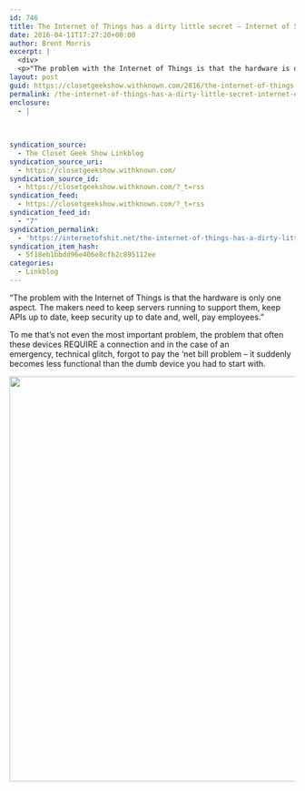 ```yaml
---
id: 746
title: The Internet of Things has a dirty little secret — Internet of Shit
date: 2016-04-11T17:27:20+00:00
author: Brent Morris
excerpt: |
  <div>
  <p>"The problem with the Internet of Things is that the hardware is only one aspect. The makers need to keep servers running to support them, keep APIs up to date, keep security up to date and, well, pay employees."</p><p>To me that's not even the most important problem, the problem that often these devices REQUIRE a connection and in the case of an emergency,&nbsp;technical glitch, forgot to pay the 'net bill problem - it suddenly becomes less functional than the dumb device you had to start with.&nbsp;</p><p><img src="http://i.imgur.com/YqdceJ8.jpg" alt="" width="1200" height="712"></p></div>
layout: post
guid: https://closetgeekshow.withknown.com/2016/the-internet-of-things-has-a-dirty-little-secret-internet
permalink: /the-internet-of-things-has-a-dirty-little-secret-internet-of-shit/
enclosure:
  - |
    
    
    
syndication_source:
  - The Closet Geek Show Linkblog
syndication_source_uri:
  - https://closetgeekshow.withknown.com/
syndication_source_id:
  - https://closetgeekshow.withknown.com/?_t=rss
syndication_feed:
  - https://closetgeekshow.withknown.com/?_t=rss
syndication_feed_id:
  - "7"
syndication_permalink:
  - 'https://internetofshit.net/the-internet-of-things-has-a-dirty-little-secret-28bce2d412b2#.lledzez77'
syndication_item_hash:
  - 5f18eb1bbdd96e406e8cfb2c895112ee
categories:
  - Linkblog
---
```

<div class="known-bookmark">
  <p>
    &#8220;The problem with the Internet of Things is that the hardware is only one aspect. The makers need to keep servers running to support them, keep APIs up to date, keep security up to date and, well, pay employees.&#8221;
  </p>
  
  <p>
    To me that&#8217;s not even the most important problem, the problem that often these devices REQUIRE a connection and in the case of an emergency, technical glitch, forgot to pay the &#8216;net bill problem &#8211; it suddenly becomes less functional than the dumb device you had to start with. 
  </p>
  
  <p>
    <img src="http://i.imgur.com/YqdceJ8.jpg" alt="" width="1200" height="712" />
  </p>
</div>